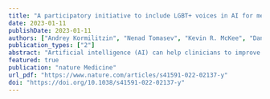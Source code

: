 ```yaml
---
title: "A participatory initiative to include LGBT+ voices in AI for mental health"
date: 2023-01-11
publishDate: 2023-01-11
authors: ["Andrey Kormilitzin", "Nenad Tomasev", "Kevin R. McKee", "Dan W. Joyce"]
publication_types: ["2"]
abstract: "Artificial intelligence (AI) can help clinicians to improve healthcare decision-making by integrating data from high-volume, heterogeneous electronic health records (EHRs). However, there is growing evidence that AI solutions in healthcare carry considerable risk of harm for people belonging to racial, ethnic, sexual and gender minority communities, which can exacerbate inequalities."
featured: true
publication: "nature Medicine"
url_pdf: "https://www.nature.com/articles/s41591-022-02137-y"
doi: "https://doi.org/10.1038/s41591-022-02137-y"
---
```


